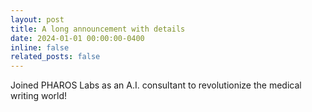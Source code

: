 ```yaml
---
layout: post
title: A long announcement with details
date: 2024-01-01 00:00:00-0400
inline: false
related_posts: false
---
```


Joined PHAROS Labs as an A.I. consultant to revolutionize the medical writing world!
